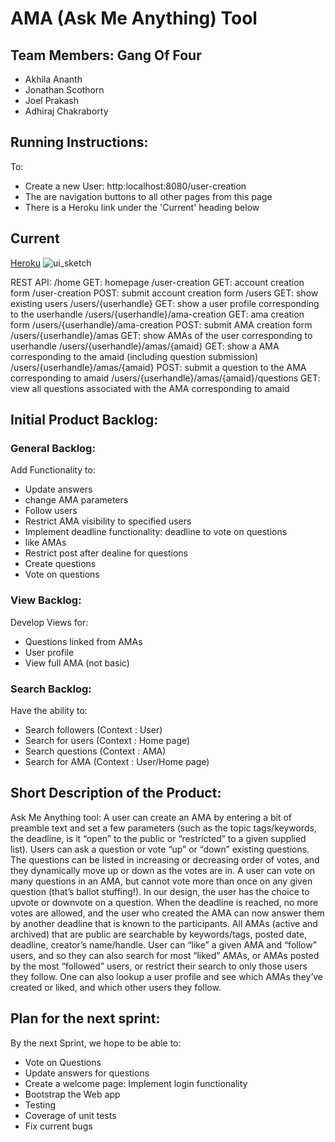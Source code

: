 # AMA (Ask Me Anything) Tool 

## Team Members: Gang Of Four 
* Akhila Ananth
* Jonathan Scothorn
* Joel Prakash
* Adhiraj Chakraborty

## Running Instructions:
To:
 * Create a new User: http:localhost:8080/user-creation
 * The are navigation buttons to all other pages from this page 
 * There is a Heroku link under the 'Current' heading below 

## Current
[Heroku](https://amatool.herokuapp.com/user-creation)
![ui_sketch](https://cloud.githubusercontent.com/assets/6691781/24067620/88b5f078-0b55-11e7-8111-c3ff2f20d863.jpg)

REST API: 
/home GET: homepage
/user-creation GET: account creation form
/user-creation POST: submit account creation form
/users GET: show existing users
/users/{userhandle} GET: show a user profile corresponding to the userhandle
/users/{userhandle}/ama-creation GET: ama creation form
/users/{userhandle}/ama-creation POST: submit AMA creation form
/users/{userhandle}/amas GET: show AMAs of the user corresponding to userhandle
/users/{userhandle}/amas/{amaid} GET: show a AMA corresponding to the amaid (including question submission)
/users/{userhandle}/amas/{amaid} POST: submit a question to the AMA corresponding to amaid
/users/{userhandle}/amas/{amaid}/questions GET: view all questions associated with the AMA corresponding to amaid


## Initial Product Backlog:

### General Backlog: 
Add Functionality to:
* Update answers
* change AMA parameters
* Follow users
* Restrict AMA visibility to specified users
* Implement deadline functionality: deadline to vote on questions
* like AMAs
* Restrict post after dealine for questions
* Create questions 
* Vote on questions

### View Backlog: 
Develop Views for:
* Questions linked from AMAs
* User profile
* View full AMA (not basic)

### Search Backlog: 
Have the ability to:
* Search followers (Context : User)
* Search for users (Context : Home page)
* Search questions (Context : AMA)
* Search for AMA (Context : User/Home page)

## Short Description of the Product:

Ask Me Anything tool: A user can create an AMA by entering a bit of preamble text and set a few parameters (such as the topic tags/keywords, the deadline, is it “open” to the public or “restricted” to a given supplied list). Users can ask a question or vote “up” or “down” existing questions. The questions can be listed in increasing or decreasing order of votes, and they dynamically move up or down as the votes are in. A user can vote on many questions in an AMA, but cannot vote more than once on any given question (that’s ballot stuffing!). In our design, the user has the choice to upvote or downvote on a question. When the deadline is reached, no more votes are allowed, and the user who created the AMA can now answer them by another deadline that is known to the participants. All AMAs (active and archived) that are public are searchable by keywords/tags, posted date, deadline, creator’s name/handle. User can “like” a given AMA and “follow” users, and so they can also search for most “liked” AMAs, or AMAs posted by the most “followed” users, or restrict their search to only those users they follow. One can also lookup a user profile and see which AMAs they’ve created or liked, and which other users they follow.

## Plan for the next sprint:
By the next Sprint, we hope to be able to:
* Vote on Questions
* Update answers for questions 
* Create a welcome page: Implement login functionality 
* Bootstrap the Web app
* Testing 
* Coverage of unit tests
* Fix current bugs

